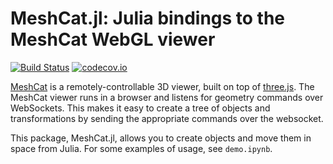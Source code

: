 # MeshCat.jl: Julia bindings to the MeshCat WebGL viewer

[![Build Status](https://travis-ci.org/rdeits/MeshCat.jl.svg?branch=master)](https://travis-ci.org/rdeits/MeshCat.jl)
[![codecov.io](https://codecov.io/github/rdeits/MeshCat.jl/coverage.svg?branch=master)](https://codecov.io/github/rdeits/MeshCat.jl?branch=master)

[MeshCat](https://github.com/rdeits/meshcat) is a remotely-controllable 3D viewer, built on top of [three.js](https://threejs.org/). The MeshCat viewer runs in a browser and listens for geometry commands over WebSockets. This makes it easy to create a tree of objects and transformations by sending the appropriate commands over the websocket.

This package, MeshCat.jl, allows you to create objects and move them in space from Julia. For some examples of usage, see `demo.ipynb`.
